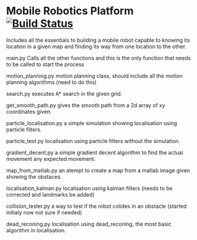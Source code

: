 # Mobile Robotics Platform [![Build Status](https://travis-ci.org/Ridhwanluthra/Mobile_Robotics_Platform.svg?branch=master)](https://travis-ci.org/Ridhwanluthra/Mobile_Robotics_Platform)

Includes all the essentials to building a mobile robot capable to knowing its location in a given map and finding its way from one location to the other.

main.py
	Calls all the other functions and this is the only function that needs to be called to start the process

motion_planning.py
	motion planning class, should include all the motion planning algorithms (need to do this)

search.py
	executes A* search in the given grid.

get_smooth_path.py
	gives the smooth path from a 2d array of xy coordinates given.

particle_localisation.py
	a simple simulation showing localisation using particle filters.

particle_test.py
	localisation using particle filters without the simulation.	

gradient_decent.py
	a simple gradient decent algorithm to find the actual movement any expected movement.

map_from_matlab.py
	an atempt to create a map from a matlab image given showing the obstaces.

localisation_kalman.py
	localisation using kalman filters (needs to be corrected and landmarks be added)

collision_tester.py
	a way to test if the robot colides in an obstacle (started initialy now not sure if needed)

dead_reconing.py
	localisation using dead_reconing, the most basic algorithm in localisation.